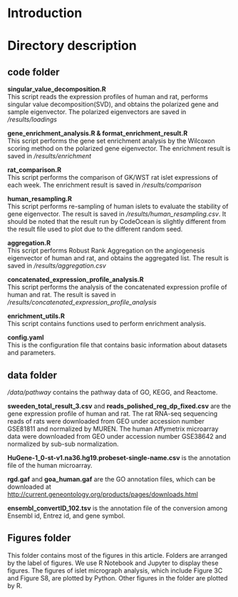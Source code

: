 # Introduction



# Directory description


## code folder

**singular_value_decomposition.R**  
This script reads the expression profiles of human and rat, performs singular value decomposition(SVD), and obtains the polarized gene and sample eigenvector. The polarized eigenvectors are saved in */results/loadings*

**gene_enrichment_analysis.R & format_enrichment_result.R**  
This script performs the gene set enrichment analysis by the Wilcoxon scoring method on the polarized gene eigenvector. The enrichment result is saved in */results/enrichment*

**rat_comparison.R**  
This script performs the comparison of GK/WST rat islet expressions of each week. The enrichment result is saved in */results/comparison*

**human_resampling.R**  
This script performs re-sampling of human islets to evaluate the stability of gene eigenvector. The result is saved in */results/human_resampling.csv*. It should be noted that the result run by CodeOcean is slightly different from the result file used to plot due to the different random seed.

**aggregation.R**  
This script performs Robust Rank Aggregation on the angiogenesis eigenvector of human and rat, and obtains the aggregated list. The result is saved in */results/aggregation.csv*

**concatenated_expression_profile_analysis.R**  
This script performs the analysis of the concatenated expression profile of human and rat. The result is saved in */results/concatenated_expression_profile_analysis*

**enrichment_utils.R**  
This script contains functions used to perform enrichment analysis.

**config.yaml**  
This is the configuration file that contains basic information about datasets and parameters.

## data folder

*/data/pathway* contains the pathway data of GO, KEGG, and Reactome. 

**sweeden_total_result_3.csv** and **reads_polished_reg_dp_fixed.csv** are the gene expression profile of human and rat. The rat RNA-seq sequencing reads of rats were downloaded from GEO under accession number GSE81811 and normalized by MUREN. The human Affymetrix microarray data were downloaded from GEO under accession number GSE38642 and normalized by sub-sub normalization.

**HuGene-1_0-st-v1.na36.hg19.probeset-single-name.csv** is the annotation file of the human microarray.

**rgd.gaf** and **goa_human.gaf** are the GO annotation files, which can be downloaded at <http://current.geneontology.org/products/pages/downloads.html>

**ensembl_convertID_102.tsv** is the annotation file of the conversion among Ensembl id, Entrez id, and gene symbol.

## Figures folder

This folder contains most of the figures in this article. Folders are arranged by the label of figures. We use R Notebook and Jupyter to display these figures. The figures of islet micrograph analysis, which include Figure 3C and Figure S8, are plotted by Python. Other figures in the folder are plotted by R.

